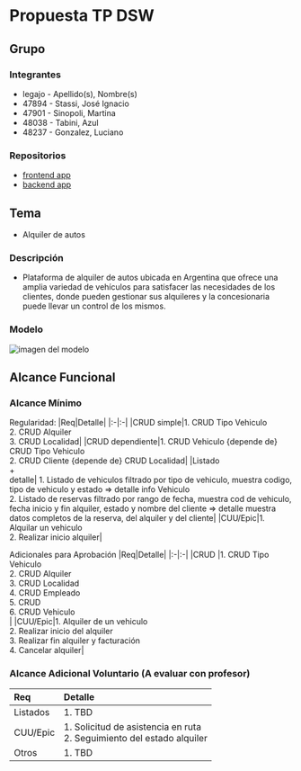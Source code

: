 # Propuesta TP DSW

## Grupo
### Integrantes
* legajo - Apellido(s), Nombre(s)
* 47894 - Stassi, José Ignacio
* 47901 - Sinopoli, Martina
* 48038 - Tabini, Azul
* 48237 - Gonzalez, Luciano

### Repositorios
* [frontend app](https://github.com/TP-Desarrollo/Backend-tp-DSW)
* [backend app](https://github.com/TP-Desarrollo/Frontend-tp-DSW)

## Tema
* Alquiler de autos
### Descripción
* Plataforma de alquiler de autos ubicada en Argentina que ofrece una amplia variedad de vehículos para satisfacer las necesidades de los clientes, donde pueden gestionar sus alquileres y la concesionaria puede llevar un control de los mismos.

### Modelo
![imagen del modelo](https://drive.google.com/file/d/1YAH6TvcWhzhRybeVuIafzx-yVvWhy0Pw/view?usp=drive_link)

## Alcance Funcional 

### Alcance Mínimo

Regularidad:
|Req|Detalle|
|:-|:-|
|CRUD simple|1. CRUD Tipo Vehiculo<br>2. CRUD Alquiler<br>3. CRUD Localidad|
|CRUD dependiente|1. CRUD Vehiculo {depende de} CRUD Tipo Vehiculo<br>2. CRUD Cliente {depende de} CRUD Localidad|
|Listado<br>+<br>detalle| 1. Listado de vehiculos filtrado por tipo de vehiculo, muestra codigo, tipo de vehiculo y estado => detalle info Vehiculo<br> 2. Listado de reservas filtrado por rango de fecha, muestra cod de vehiculo, fecha inicio y fin alquiler, estado y nombre del cliente => detalle muestra datos completos de la reserva, del alquiler y del cliente|
|CUU/Epic|1. Alquilar un vehiculo<br>2. Realizar inicio alquiler|

Adicionales para Aprobación
|Req|Detalle|
|:-|:-|
|CRUD |1. CRUD Tipo Vehiculo<br>2. CRUD Alquiler<br>3. CRUD Localidad<br>4. CRUD Empleado<br>5. CRUD <br>6. CRUD Vehiculo<br>|
|CUU/Epic|1. Alquiler de un vehiculo<br>2. Realizar inicio del alquiler<br>3. Realizar fin alquiler y facturación <br> 4. Cancelar alquiler|


### Alcance Adicional Voluntario (A evaluar con profesor)

|Req|Detalle|
|:-|:-|
|Listados |1. TBD|
|CUU/Epic|1. Solicitud de asistencia en ruta <br>2. Seguimiento del estado alquiler|
|Otros|1. TBD|
